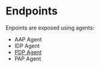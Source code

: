 # Endpoints

Enpoints are exposed using agents:

- AAP Agent
- IDP Agent
- [PDP Agent](./agents/pdp-agent.md)
- PAP Agent
